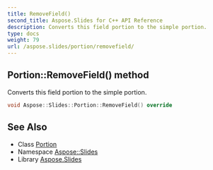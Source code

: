 ```yaml
---
title: RemoveField()
second_title: Aspose.Slides for C++ API Reference
description: Converts this field portion to the simple portion.
type: docs
weight: 79
url: /aspose.slides/portion/removefield/
---
```

## Portion::RemoveField() method


Converts this field portion to the simple portion.

```cpp
void Aspose::Slides::Portion::RemoveField() override
```

## See Also

* Class [Portion](../)
* Namespace [Aspose::Slides](../../)
* Library [Aspose.Slides](../../../)